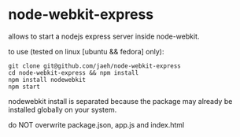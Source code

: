 node-webkit-express
===================

allows to start a nodejs express server inside node-webkit.

to use (tested on linux [ubuntu && fedora] only):

    git clone git@github.com/jaeh/node-webkit-express
    cd node-webkit-express && npm install
    npm install nodewebkit
    npm start

nodewebkit install is separated because the package may already be installed globally on your system.

do NOT overwrite package.json, app.js and index.html

